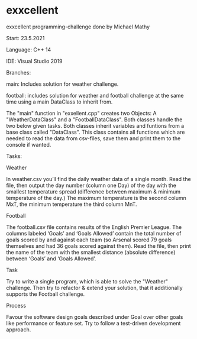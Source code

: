 # exxcellent
exxcellent programming-challenge done by Michael Mathy

Start: 23.5.2021

Language: C++ 14

IDE: Visual Studio 2019


Branches: 

main: Includes solution for weather challenge. 

football: includes solution for weather and football challenge at the same time using a main DataClass to inherit from.


The "main" function in "exxellent.cpp" creates two Objects: A "WeatherDataClass" and a "FootballDataClass". Both classes handle the two below given tasks. Both classes inherit variables and funtions from a base class called "DataClass". This class contains all functions which are needed to read the data from csv-files, save them and print them to the console if wanted.





Tasks:


Weather

In weather.csv you’ll find the daily weather data of a single month. Read the file, then output the day number (column one Day) of the day with the smallest temperature spread (difference between maximum & minimum temperature of the day.) The maximum temperature is the second column MxT, the minimum temperature the third column MnT.


Football

The football.csv file contains results of the English Premier League. The columns labeled ‘Goals’ and ‘Goals Allowed’ contain the total number of goals scored by and against each team (so Arsenal scored 79 goals themselves and had 36 goals scored against them). Read the file, then print the name of the team with the smallest distance (absolute difference) between ‘Goals’ and ‘Goals Allowed’.


Task

Try to write a single program, which is able to solve the "Weather" challenge.
Then try to refactor & extend your solution, that it additionally supports the Football challenge.

Process

Favour the software design goals described under Goal over other goals like performance or feature set.
Try to follow a test-driven development approach.



